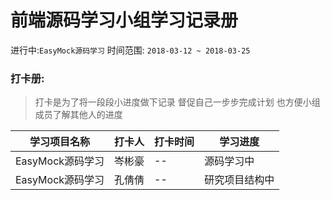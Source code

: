 # 前端源码学习小组学习记录册

进行中:`EasyMock源码学习` 时间范围: `2018-03-12 ~ 2018-03-25`

### 打卡册:

> 打卡是为了将一段段小进度做下记录 督促自己一步步完成计划 也方便小组成员了解其他人的进度

学习项目名称 | 打卡人 | 打卡时间 | 学习进度 
---------|----------|---------|-------
 EasyMock源码学习 | 岑彬豪 | -- | 源码学习中 
 EasyMock源码学习 | 孔倩倩 | -- | 研究项目结构中